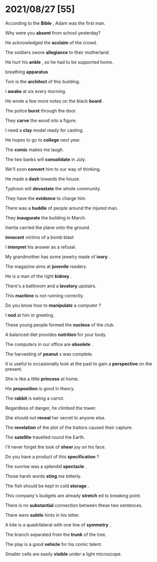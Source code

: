 # 2021/08/27 [55]  
According to the  **Bible** , Adam was the first man.  

Why were you  **absent**  from school yesterday?  

He acknowledged the  **acclaim**  of the crowd.  

The soldiers swore  **allegiance**  to their motherland.  

He hurt his  **ankle** , so he had to be supported home.  

breathing  **apparatus**   

Tom is the  **architect**  of this building.  

I  **awake**  at six every morning.  

He wrote a few more notes on the black  **board** .  

The police  **burst**  through the door.  

They  **carve**  the wood into a figure.  

I need a  **clay**  model ready for casting.  

He hopes to go to  **college**  next year.  

The  **comic**  makes me laugh.  

The two banks will  **consolidate**  in July.  

We'll soon  **convert**  him to our way of thinking.  

He made a  **dash**  towards the house.  

Typhoon will  **devastate**  the whole community.  

They have the  **evidence**  to charge him.  

There was a  **huddle**  of people around the injured man.  

They  **inaugurate**  the building in March.  

Inertia carried the plane onto the ground.  

 **innocent**  victims of a bomb blast  

I  **interpret**  his answer as a refusal.  

My grandmother has some jewelry made of  **ivory** .  

The magazine aims at  **juvenile**  readers.  

He is a man of the right  **kidney** .  

There's a bathroom and a  **lavatory**  upstairs.  

This  **machine**  is not running correctly.  

Do you know how to  **manipulate**  a computer ?  

I  **nod**  at him in greeting.  

These young people formed the  **nucleus**  of the club.  

A balanced diet provides  **nutrition**  for your body.  

The computers in our office are  **obsolete** .  

The harvesting of  **peanut** s was complete.  

It is useful to occasionally look at the past to gain a  **perspective**  on the present.  

She is like a little  **princess**  at home.  

His  **proposition**  is good in theory.  

The  **rabbit**  is eating a carrot.  

Regardless of danger, he climbed the tower.  

She should not  **reveal**  her secret to anyone else.  

The  **revelation**  of the plot of the traitors caused their capture.  

The  **satellite**  travelled round the Earth.  

I'll never forget the look of  **sheer**  joy on his face.  

Do you have a product of this  **specification** ?  

The sunrise was a splendid  **spectacle** .  

Those harsh words  **sting**  me bitterly.  

The fish should be kept in cold  **storage** .  

This company's budgets are already  **stretch** ed to breaking point.  

There is no  **substantial**  connection between these two sentences.  

There were  **subtle**  hints in his letter.  

A kite is a quadrilateral with one line of  **symmetry** .  

The branch separated from the  **trunk**  of the tree.  

The play is a good  **vehicle**  for his comic talent.  

Smaller cells are easily  **visible**  under a light microscope.  

